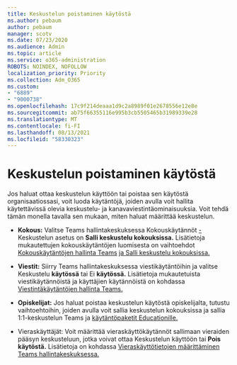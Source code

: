 ```yaml
---
title: Keskustelun poistaminen käytöstä
ms.author: pebaum
author: pebaum
manager: scotv
ms.date: 07/23/2020
ms.audience: Admin
ms.topic: article
ms.service: o365-administration
ROBOTS: NOINDEX, NOFOLLOW
localization_priority: Priority
ms.collection: Adm_O365
ms.custom:
- "6889"
- "9000738"
ms.openlocfilehash: 17c9f214deaaa1d9c2a8989f01e2678556e12e8e
ms.sourcegitcommit: ab75f66355116e995b3cb5505465b31989339e28
ms.translationtype: MT
ms.contentlocale: fi-FI
ms.lasthandoff: 08/13/2021
ms.locfileid: "58330323"
---
```

# <a name="disable-chat"></a>Keskustelun poistaminen käytöstä

Jos haluat ottaa keskustelun käyttöön tai poistaa sen käytöstä organisaatiossasi, voit luoda käytäntöjä, joiden avulla voit hallita käytettävissä olevia keskustelu- ja kanavaviestintäominaisuuksia. Voit tehdä tämän monella tavalla sen mukaan, miten haluat määrittää keskustelun.

- **Kokous:** Valitse Teams hallintakeskuksessa Kokouskäytännöt [-](https://admin.teams.microsoft.com/) Keskustelun asetus on **Salli keskustelu kokouksissa.** Lisätietoja mukautettujen kokouskäytäntöjen luomisesta on vaihtoehdot [Kokouskäytäntöjen hallinta Teams](https://docs.microsoft.com/microsoftteams/meeting-policies-in-teams) [ja Salli keskustelu kokouksissa.](https://docs.microsoft.com/microsoftteams/meeting-policies-in-teams#allow-chat-in-meetings)

- **Viestit:** Siirry Teams hallintakeskuksessa viestikäytäntöihin [](https://admin.teams.microsoft.com/)ja valitse Keskustelu **käytössä** tai Ei **käytössä.** Lisätietoja mukautetuista viestikäytännöistä ja käyttäjien käytännöistä on kohdassa [Viestintäkäytäntöjen hallinta Teams.](https://docs.microsoft.com/microsoftteams/messaging-policies-in-teams)

- **Opiskelijat:** Jos haluat poistaa keskustelun käytöstä opiskelijalta, tutustu vaihtoehtoihin, joiden avulla voit sallia keskustelun kokouksissa ja sallia 1:1-keskustelun Teams ja [käytäntöpaketit Educationille.](https://docs.microsoft.com/microsoftteams/policy-packages-edu)

- Vieraskäyttäjät: Voit määrittää vieraskäyttökäytännöt sallimaan vieraiden pääsyn keskusteluun, jotka voivat ottaa Keskustelun käyttöön tai **Pois** **käytöstä.** Lisätietoja on kohdassa [Vieraskäyttötietojen määrittäminen Teams hallintakeskuksessa.](https://docs.microsoft.com/microsoftteams/set-up-guests#configure-guest-access-in-the-teams-admin-center)




